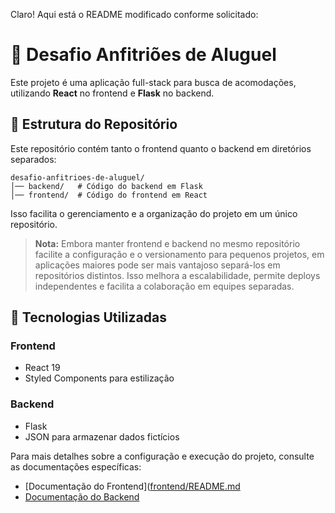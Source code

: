Claro! Aqui está o README modificado conforme solicitado:

# 🏡 Desafio Anfitriões de Aluguel

Este projeto é uma aplicação full-stack para busca de acomodações, utilizando **React** no frontend e **Flask** no backend.

## 📌 Estrutura do Repositório

Este repositório contém tanto o frontend quanto o backend em diretórios separados:

```
desafio-anfitrioes-de-aluguel/
│── backend/   # Código do backend em Flask
│── frontend/  # Código do frontend em React
```

Isso facilita o gerenciamento e a organização do projeto em um único repositório.

> **Nota:** Embora manter frontend e backend no mesmo repositório facilite a configuração e o versionamento para pequenos projetos, em aplicações maiores pode ser mais vantajoso separá-los em repositórios distintos. Isso melhora a escalabilidade, permite deploys independentes e facilita a colaboração em equipes separadas.

## 📌 Tecnologias Utilizadas

### Frontend
- React 19
- Styled Components para estilização

### Backend
- Flask
- JSON para armazenar dados fictícios

Para mais detalhes sobre a configuração e execução do projeto, consulte as documentações específicas:

- [Documentação do Frontend]([frontend/README.md](https://github.com/ClaraMeirelles/desafio-anfitrioes-de-aluguel/blob/main/frontend/README.md)
- [Documentação do Backend](https://github.com/ClaraMeirelles/desafio-anfitrioes-de-aluguel/blob/main/backend/README.md)
